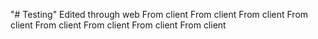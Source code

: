 "# Testing" 
Edited through web
From client
From client
From client
From client
From client
From client
From client
From client
